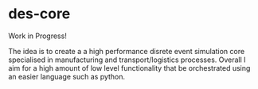 # des-core
Work in Progress!

The idea is to create a a high performance disrete event simulation core specialised in manufacturing and transport/logistics processes.
Overall I aim for a high amount of low level functionality that be orchestrated using an easier language such as python. 
